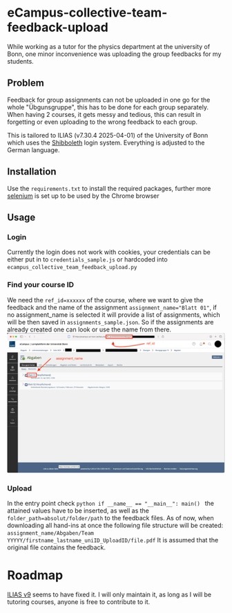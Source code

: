 # eCampus-collective-team-feedback-upload

While working as a tutor for the physics department at the university of Bonn,
one minor inconvenience was uploading the group feedbacks for my students.

## Problem
Feedback for group assignments can not be uploaded in one go for the whole "Übgunsgruppe",
this has to be done for each group separately. When having 2 courses, it gets messy and tedious,
this can result in forgetting or even uploading to the wrong feedback to each group.

This is tailored to ILIAS (v7.30.4 2025-04-01) of the University of Bonn which uses the [Shibboleth](https://www.shibboleth.net) login system.
Everything is adjusted to the German language.


## Installation
Use the `requirements.txt` to install the required packages, further more [selenium](https://www.selenium.dev) is set up to be used by the Chrome browser

## Usage
### Login
Currently the login does not work with cookies, your credentials can be either put in to `credentials_sample.js` or hardcoded into `ecampus_collective_team_feedback_upload.py`
### Find your course ID
We need the `ref_id=xxxxxx` of the course, where we want to give the feedback and the name of the assignment `assignment_name="Blatt 01"`, if no assignment_name is selected 
it will provide a list of assignments, which will be then saved in `assignments_sample.json`. So if the assignments are already created one can look or use the name from there.
![image](images/get_ref_id.png)
### Upload
In the entry point check `python if __name__ == "__main__": main() ` the attained values have to be inserted, as well as the `folder_path=absolut/folder/path` to the feedback files.
As of now, when downloading all hand-ins at once the following file structure will be created:
`assignment_name/Abgaben/Team YYYYY/firstname_lastname_uniID_UploadID/file.pdf`
It is assumed that the original file contains the feedback.
# Roadmap
[ILIAS v9](https://docu.ilias.de/ilias.php?baseClass=illmpresentationgui&cmd=layout&ref_id=15428&obj_id=209339) seems to have fixed it. 
I will only maintain it, as long as I will be tutoring courses, anyone is free to contribute to it.
